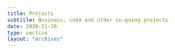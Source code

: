 ```yaml
---
title: Projects
subtitle: Business, code and other on-going projects
date: 2020-11-26
type: section
layout: "archives"
---
```

